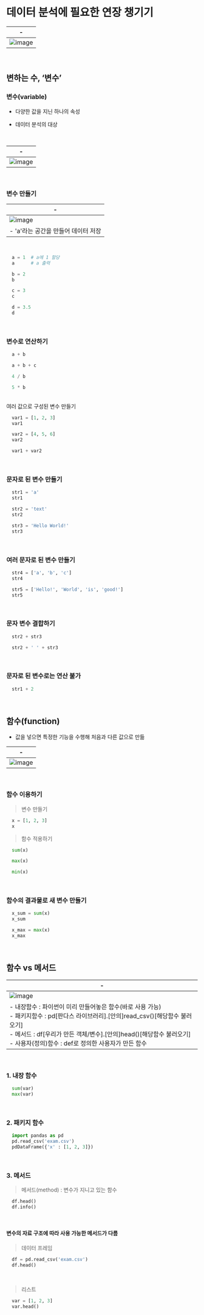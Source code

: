 # 데이터 분석에 필요한 연장 챙기기
|-|
|-|
|![image](https://github.com/user-attachments/assets/0de790a7-9b18-4b9e-9bd7-f3f1cb9eb473)|

<br>

변하는 수, ‘변수’
---
### 변수(variable)
- 다양한 값을 지닌 하나의 속성

- 데이터 분석의 대상

<br>

|-|
|-|
|![image](https://github.com/user-attachments/assets/8bce976c-47c1-49f6-ae73-7aedd669ff29)|

<br>

### 변수 만들기
|-|
|-|
|![image](https://github.com/user-attachments/assets/c9be7373-f99f-475d-bcd2-55adc51eef99)|
|- 'a'라는 공간을 만들어 데이터 저장|

<br>

```Python
  a = 1  # a에 1 할당
  a      # a 출력
```
```Python
  b = 2
  b
```
```Python
  c = 3
  c
```
```Python
  d = 3.5
  d
```

<br>

### 변수로 연산하기
```Python
  a + b
```
```Python
  a + b + c
```
```Python
  4 / b
```
```Python
  5 * b
```

<br> 여러 값으로 구성된 변수 만들기
```Python
  var1 = [1, 2, 3]
  var1
```
```Python
  var2 = [4, 5, 6]
  var2
```
```Python
  var1 + var2
```

<br>

### 문자로 된 변수 만들기
```Python
  str1 = 'a'
  str1
```
```Python
  str2 = 'text'
  str2
```
```Python
  str3 = 'Hello World!'
  str3
```

<br>

### 여러 문자로 된 변수 만들기
```Python
  str4 = ['a', 'b', 'c']
  str4
```
```Python
  str5 = ['Hello!', 'World', 'is', 'good!']
  str5
```

<br>

### 문자 변수 결합하기
```Python
  str2 + str3
```
```Python
  str2 + ' ' + str3
```

<br>

### 문자로 된 변수로는 연산 불가
```Python
  str1 + 2
```

<br>

함수(function)
---
- 값을 넣으면 특정한 기능을 수행해 처음과 다른 값으로 만듦

|-|
|-|
|![image](https://github.com/user-attachments/assets/d824b4a6-6315-47f1-8cbe-488f641d2b9e)|

<br>

### 함수 이용하기
> 변수 만들기
```Python
  x = [1, 2, 3]
  x
```

> 함수 적용하기
```Python
  sum(x)
```
```Python
  max(x)
```
```Python
  min(x)
```

<br>

### 함수의 결과물로 새 변수 만들기
```Python
  x_sum = sum(x)
  x_sum
```
```Python
  x_max = max(x)
  x_max
```

<br>

함수 vs 메서드
---
|-|
|-|
|![image](https://github.com/user-attachments/assets/7efa0479-7fa6-4fa9-aac7-6a562401ff34)|
|- 내장함수 : 파이썬이 미리 만들어놓은 함수(바로 사용 가능) <br> - 패키지함수 : pd[판다스 라이브러리].[안의]read_csv()[해당함수 불러오기] <br> - 메서드 : df[우리가 만든 객체/변수].[안의]head()[해당함수 불러오기] <br> - 사용자(정의)함수 : def로 정의한 사용자가 만든 함수 |

<br>

### 1. 내장 함수
```Python
  sum(var)
  max(var)
```

<br>

### 2. 패키지 함수
```Python
  import pandas as pd
  pd.read_csv('exam.csv')
  pdDataFrame({'x' : [1, 2, 3]})
```

<br>

### 3. 메서드
> 메서드(method) : 변수가 지니고 있는 함수
```Python
  df.head()
  df.info()
```

<br>

#### 변수의 자료 구조에 따라 사용 가능한 메서드가 다름
> 데이터 프레임
```Python
  df = pd.read_csv('exam.csv')
  df.head()
```

<br>

> 리스트
```Python
  var = [1, 2, 3]
  var.head()
```

<br>
